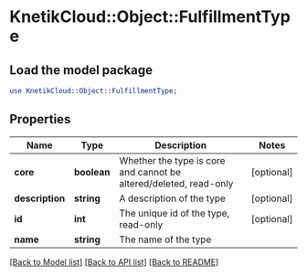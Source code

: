 # KnetikCloud::Object::FulfillmentType

## Load the model package
```perl
use KnetikCloud::Object::FulfillmentType;
```

## Properties
Name | Type | Description | Notes
------------ | ------------- | ------------- | -------------
**core** | **boolean** | Whether the type is core and cannot be altered/deleted, read-only | [optional] 
**description** | **string** | A description of the type | [optional] 
**id** | **int** | The unique id of the type, read-only | [optional] 
**name** | **string** | The name of the type | 

[[Back to Model list]](../README.md#documentation-for-models) [[Back to API list]](../README.md#documentation-for-api-endpoints) [[Back to README]](../README.md)


